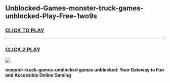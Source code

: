 
## Unblocked-Games-monster-truck-games-unblocked-Play-Free-1wo9s
<h3>
<a href="https://premium76.site?title=monster-truck-games-unblocked&ref=23A">CLICK TO PLAY</a></h3>
<hr>

<h3>
<a href="https://premium76.site?title=monster-truck-games-unblocked&ref=23A">CLICK 2 PLAY</a>
  
</h3>

<a href="https://premium76.site?title=monster-truck-games-unblocked&ref=23A"><img src="https://clearcache.store/games.png"></a>


**monster-truck-games-unblocked games unblocked: Your Gateway to Fun and Accessible Online Gaming**
